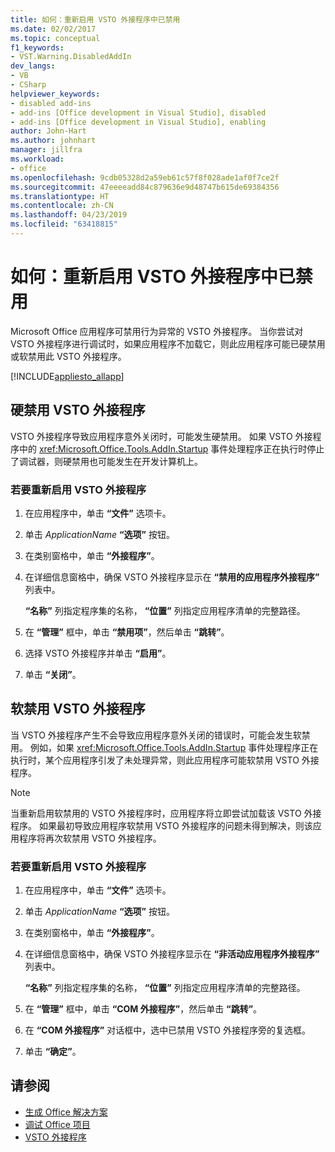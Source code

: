```yaml
---
title: 如何：重新启用 VSTO 外接程序中已禁用
ms.date: 02/02/2017
ms.topic: conceptual
f1_keywords:
- VST.Warning.DisabledAddIn
dev_langs:
- VB
- CSharp
helpviewer_keywords:
- disabled add-ins
- add-ins [Office development in Visual Studio], disabled
- add-ins [Office development in Visual Studio], enabling
author: John-Hart
ms.author: johnhart
manager: jillfra
ms.workload:
- office
ms.openlocfilehash: 9cdb05328d2a59eb61c57f8f028ade1af0f7ce2f
ms.sourcegitcommit: 47eeeeadd84c879636e9d48747b615de69384356
ms.translationtype: HT
ms.contentlocale: zh-CN
ms.lasthandoff: 04/23/2019
ms.locfileid: "63418815"
---
```

# <a name="how-to-re-enable-a-vsto-add-in-that-has-been-disabled"></a>如何：重新启用 VSTO 外接程序中已禁用
  Microsoft Office 应用程序可禁用行为异常的 VSTO 外接程序。 当你尝试对 VSTO 外接程序进行调试时，如果应用程序不加载它，则此应用程序可能已硬禁用或软禁用此 VSTO 外接程序。

 [!INCLUDE[appliesto_allapp](../vsto/includes/appliesto-allapp-md.md)]

## <a name="hard-disabled-vsto-add-ins"></a>硬禁用 VSTO 外接程序
 VSTO 外接程序导致应用程序意外关闭时，可能发生硬禁用。 如果 VSTO 外接程序中的 <xref:Microsoft.Office.Tools.AddIn.Startup> 事件处理程序正在执行时停止了调试器，则硬禁用也可能发生在开发计算机上。

### <a name="to-re-enable-a-vsto-add-in"></a>若要重新启用 VSTO 外接程序

1. 在应用程序中，单击 **“文件”** 选项卡。

2. 单击 *ApplicationName* **“选项”** 按钮。

3. 在类别窗格中，单击 **“外接程序”**。

4. 在详细信息窗格中，确保 VSTO 外接程序显示在 **“禁用的应用程序外接程序”** 列表中。

     **“名称”** 列指定程序集的名称， **“位置”** 列指定应用程序清单的完整路径。

5. 在 **“管理”** 框中，单击 **“禁用项”**，然后单击 **“跳转”**。

6. 选择 VSTO 外接程序并单击 **“启用”**。

7. 单击 **“关闭”**。

## <a name="soft-disabled-vsto-add-ins"></a>软禁用 VSTO 外接程序
 当 VSTO 外接程序产生不会导致应用程序意外关闭的错误时，可能会发生软禁用。 例如，如果 <xref:Microsoft.Office.Tools.AddIn.Startup> 事件处理程序正在执行时，某个应用程序引发了未处理异常，则此应用程序可能软禁用 VSTO 外接程序。

> [!NOTE]
> 当重新启用软禁用的 VSTO 外接程序时，应用程序将立即尝试加载该 VSTO 外接程序。 如果最初导致应用程序软禁用 VSTO 外接程序的问题未得到解决，则该应用程序将再次软禁用 VSTO 外接程序。

### <a name="to-re-enable-a-vsto-add-in"></a>若要重新启用 VSTO 外接程序

1. 在应用程序中，单击 **“文件”** 选项卡。

2. 单击 *ApplicationName* **“选项”** 按钮。

3. 在类别窗格中，单击 **“外接程序”**。

4. 在详细信息窗格中，确保 VSTO 外接程序显示在 **“非活动应用程序外接程序”** 列表中。

     **“名称”** 列指定程序集的名称， **“位置”** 列指定应用程序清单的完整路径。

5. 在 **“管理”** 框中，单击 **“COM 外接程序”**，然后单击 **“跳转”**。

6. 在 **“COM 外接程序”** 对话框中，选中已禁用 VSTO 外接程序旁的复选框。

7. 单击 **“确定”**。

## <a name="see-also"></a>请参阅
- [生成 Office 解决方案](../vsto/building-office-solutions.md)
- [调试 Office 项目](../vsto/debugging-office-projects.md)
- [VSTO 外接程序](../vsto/programming-vsto-add-ins.md)
